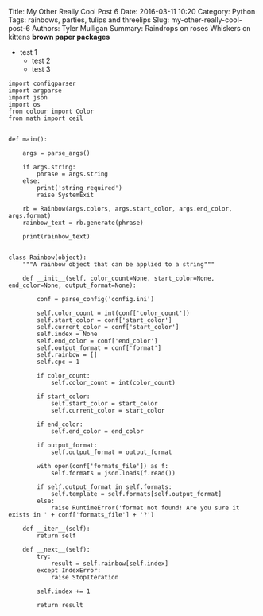Title: My Other Really Cool Post 6
Date: 2016-03-11 10:20
Category: Python
Tags: rainbows, parties, tulips and threelips
Slug: my-other-really-cool-post-6
Authors: Tyler Mulligan
Summary:
    Raindrops on roses
    Whiskers on kittens
    <strong>brown paper packages</strong>
    
* test 1
    * test 2
    * test 3


```
import configparser
import argparse
import json
import os
from colour import Color
from math import ceil


def main():

    args = parse_args()

    if args.string:
        phrase = args.string
    else:
        print('string required')
        raise SystemExit

    rb = Rainbow(args.colors, args.start_color, args.end_color, args.format)
    rainbow_text = rb.generate(phrase)

    print(rainbow_text)


class Rainbow(object):
    """A rainbow object that can be applied to a string"""

    def __init__(self, color_count=None, start_color=None, end_color=None, output_format=None):

        conf = parse_config('config.ini')

        self.color_count = int(conf['color_count'])
        self.start_color = conf['start_color']
        self.current_color = conf['start_color']
        self.index = None
        self.end_color = conf['end_color']
        self.output_format = conf['format']
        self.rainbow = []
        self.cpc = 1

        if color_count:
            self.color_count = int(color_count)

        if start_color:
            self.start_color = start_color
            self.current_color = start_color

        if end_color:
            self.end_color = end_color

        if output_format:
            self.output_format = output_format

        with open(conf['formats_file']) as f:
            self.formats = json.loads(f.read())

        if self.output_format in self.formats:
            self.template = self.formats[self.output_format]
        else:
            raise RuntimeError('format not found! Are you sure it exists in ' + conf['formats_file'] + '?')

    def __iter__(self):
        return self

    def __next__(self):
        try:
            result = self.rainbow[self.index]
        except IndexError:
            raise StopIteration

        self.index += 1

        return result
```